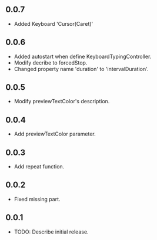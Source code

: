 ## 0.0.7
* Added Keyboard 'Cursor(Caret)'

## 0.0.6
* Added autostart when define KeyboardTypingController.
* Modify decribe to forcedStop.
* Changed property name 'duration' to 'intervalDuration'.

## 0.0.5
* Modify previewTextColor's description.

## 0.0.4
* Add previewTextColor parameter.

## 0.0.3
* Add repeat function.

## 0.0.2
* Fixed missing part.

## 0.0.1

* TODO: Describe initial release.
